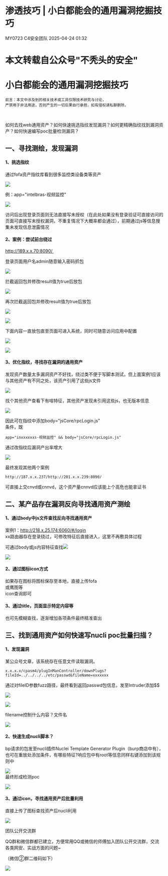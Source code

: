 #  渗透技巧 | 小白都能会的通用漏洞挖掘技巧   
MY0723  C4安全团队   2025-04-24 01:32  
  
# 本文转载自公众号"不秃头的安全"  
# 小白都能会的通用漏洞挖掘技巧  
```
前言：本文中涉及到的相关技术或工具仅限技术研究与讨论，
严禁用于非法用途，否则产生的一切后果自行承担，如有侵权请私聊删除。
```  
  
        
  
如何去找web通用资产？如何快速挑选指纹发现漏洞？如何更精确指纹找到漏洞资产？如何快速编写poc批量检测漏洞？  
## 一、寻找测绘，发现漏洞  
#### 1、挑选指纹  
  
通过fofa资产指纹库看到很多监控类设备类等资产  
  
![](https://mmbiz.qpic.cn/sz_mmbiz_png/DicRqXXQJ6fWSDHicGU1cUcoEQAOL5l6XAXHqB0hGkfwT4rsBK6wCibtUP9p9JVP4uMZrjHC4PptERzRoIZvjYeZw/640?wx_fmt=png&from=appmsg "")  
  
例：app="intelbras-视频监控"   
  
![](https://mmbiz.qpic.cn/sz_mmbiz_png/DicRqXXQJ6fWSDHicGU1cUcoEQAOL5l6XAPaQzJ0Qo5zdibtDtPbMSr4YzbLCDTmz0Cn36iaVfUKbPwYAYXgCOvzNg/640?wx_fmt=png&from=appmsg "")  
  
访问后出现登录页面则无法直接写未授权（在此处如果没有登录验证可直接访问的页面可直接写未授权漏洞，不重复情况下大概率都会通过），前期通过js等信息搜集未发现信息泄露情况  
#### 2、案例：尝试前台绕过  
  
http://189.x.x.70:8090/   
  
登录页面用户名admin随意输入密码抓包  
  
  
![](https://mmbiz.qpic.cn/sz_mmbiz_png/DicRqXXQJ6fWPJVxE8iaK56S06gZWhGe1KK4nlHMTQy0ztWnZnP0k6sCjYT7X9iaPN87iaSdsoQEiaUXG8bORcibohHA/640?wx_fmt=png&from=appmsg "")  
  
  
拦截返回包并修改result值为true后放包  
  
![](https://mmbiz.qpic.cn/sz_mmbiz_png/DicRqXXQJ6fWSDHicGU1cUcoEQAOL5l6XAg2xC3ZD0mjicE3CpZ8zaTxpIpdticalVmOmXwjt0dnNg97ro0M2txicZA/640?wx_fmt=png&from=appmsg "")  
  
再次拦截返回包并修改result值为true后放包  
  
![](https://mmbiz.qpic.cn/sz_mmbiz_png/DicRqXXQJ6fWSDHicGU1cUcoEQAOL5l6XAvILH8hybdywobOEZnweia9Kjics369tLL9BibNrS4L6XPk26MPyica4A8w/640?wx_fmt=png&from=appmsg "")  
  
  
![](https://mmbiz.qpic.cn/sz_mmbiz_png/DicRqXXQJ6fWPJVxE8iaK56S06gZWhGe1K9vjBl7icXnmvmNMMRc0aKOdpRzX4wV6fCFCD8whZaaibYzicWZSJOkCQg/640?wx_fmt=png&from=appmsg "")  
  
  
下面内容一直放包直至页面可进入系统，同时可随意访问应用中配置  
  
  
![](https://mmbiz.qpic.cn/sz_mmbiz_png/DicRqXXQJ6fWPJVxE8iaK56S06gZWhGe1KcrMmXgNACN7z46PIkXBTfWSY0YJQzYLkDO67ubKCIepRP2XkCuviawQ/640?wx_fmt=png&from=appmsg "")  
  
  
  
![](https://mmbiz.qpic.cn/sz_mmbiz_png/DicRqXXQJ6fWPJVxE8iaK56S06gZWhGe1KqxXL30YR0u1SK9duu7LRfoSeQRaSHTuABBibboxBHZibLrTKvEGoOZog/640?wx_fmt=png&from=appmsg "")  
  
#### 3、优化指纹，寻找存在漏洞的通用资产  
  
发现资产数量太多漏洞资产不好找，绕过类不便于写脚本测试，但上面案例1应该与其他资产有不同之处，该资产引用了这些js文件  
  
  
![](https://mmbiz.qpic.cn/sz_mmbiz_png/DicRqXXQJ6fWPJVxE8iaK56S06gZWhGe1Kb1gALIiaSZ23cRGha3KleM62pt1he3qes0iapia09VpKJsdaiaPygu2hjQ/640?wx_fmt=png&from=appmsg "")  
  
  
找个其他资产查看下有啥特征，其他资产发现未引用这些js，也无版本信息  
  
![](https://mmbiz.qpic.cn/sz_mmbiz_png/DicRqXXQJ6fWPJVxE8iaK56S06gZWhGe1K8QxBXKt9aTElEoEFsBbN9mgD5Ogqy47GBDcW7UGyVN30UHBE0Sdn0g/640?wx_fmt=png&from=appmsg "")  
  
因此可在指纹中添加body="jsCore/rpcLogin.js"  
条件，既  
```
app="inxxxxxxs-视频监控" && body="jsCore/rpcLogin.js"
```  
  
通过改指纹后漏洞产出率增大  
  
![](https://mmbiz.qpic.cn/sz_mmbiz_png/DicRqXXQJ6fWSDHicGU1cUcoEQAOL5l6XAic4OkZuwfQt3S5EOp7E6Tiah5ictuAWagiaKU0qPJUzAibIDddd93XK7Bbw/640?wx_fmt=png&from=appmsg "")  
  
最终发现其他两个案例  
```
http://187.x.x.237/http://201.x.x.239:8090/
```  
  
可直接上交cnvd或cnnvd，这个资产量cnnvd应该能上个高危也能拿证书  
## 二、某产品存在漏洞反向寻找通用资产测绘  
#### 1、通过body中js文件查找反向寻找通用资产  
  
案例1：http://218.x.25.174:6060/#/login  
xx路由器存在登录绕过，可修改特征后直接进入，这里不再敷具体过程  
  
可通过body或js内容特征查找![](https://mmbiz.qpic.cn/sz_mmbiz_png/DicRqXXQJ6fWSDHicGU1cUcoEQAOL5l6XAWLe9l7lOE90ZuDnMDtnaKZY4zuGianMvwowwVRrwYc0uQYzHvKGYFlw/640?wx_fmt=png&from=appmsg "")  
  
  
![](https://mmbiz.qpic.cn/sz_mmbiz_png/DicRqXXQJ6fWSDHicGU1cUcoEQAOL5l6XAvAzfueBImphapss79Xxsryic8Fzoe4JicbJwh8l28Bc3RSs4p1JquvnA/640?wx_fmt=png&from=appmsg "")  
#### 2、通过图标icon方式  
  
如果存在图标将图标保存至本地，直接上传fofa  
或鹰图等  
icon查询即可  
#### 3、通过title，页面显示特定内容等  
  
也可先模糊查找，逐渐增加各项条件最终精准查出  
## 三、找到通用资产如何快速写nucli poc批量扫描？  
#### 1、发现漏洞  
  
某公众号文章，该系统存在任意文件读取漏洞。  
```
x.x.x.x/cpasm4/plugInManController/downPlugs?fileId=../../../../etc/passwd&fileName=xxxxxxx
```  
  
通过对fileID参数fuzz路径，最终看到返回passwd包信息，发至Intruder添加$$  
  
![](https://mmbiz.qpic.cn/sz_mmbiz_png/DicRqXXQJ6fWSDHicGU1cUcoEQAOL5l6XAPAdT3psTPON4lZxcwqf5gqWhXe4uYZwoXicRXbYgN8uQh3GQIsdceFA/640?wx_fmt=png&from=appmsg "")  
  
![](https://mmbiz.qpic.cn/sz_mmbiz_png/DicRqXXQJ6fWSDHicGU1cUcoEQAOL5l6XAjyUZia5MA8cocFbia14sxcwW2U1jxC4nLp3p5xj9zC8ea6yO199s2hug/640?wx_fmt=png&from=appmsg "")  
  
filename控制什么内容？文件名  
  
![](https://mmbiz.qpic.cn/sz_mmbiz_png/DicRqXXQJ6fWSDHicGU1cUcoEQAOL5l6XANjM5oqIIUQ4QSfOoVzrgxjSg3MA0mfESxibya79qEmuouQ1FahbEgug/640?wx_fmt=png&from=appmsg "")  
#### 2、快速生成nucli脚本？  
  
bp请求的包发至nucli插件Nuclei Template Generator Plugin（burp商店中有），也可在重放处添加条件，有哪些特征?响应包中有root等信息同样右键添加到该规则中  
  
![](https://mmbiz.qpic.cn/sz_mmbiz_png/DicRqXXQJ6fWSDHicGU1cUcoEQAOL5l6XAAia1VUFKThtictrhYibLmSHJQnk0tVnDoR6HIZv2vkockZcG2EKAkCTPg/640?wx_fmt=png&from=appmsg "")  
最终形成检测poc  
  
![](https://mmbiz.qpic.cn/sz_mmbiz_png/DicRqXXQJ6fWSDHicGU1cUcoEQAOL5l6XAaC8gII4vRK7fsTzCXaM1sfA3OBiatPdT267saicbfKlEZXmvJe0TH81w/640?wx_fmt=png&from=appmsg "")  
#### 3、通过icon，寻找通用资产后批量利用  
  
直接上传了图标查找资产后nucli利用  
  
![](https://mmbiz.qpic.cn/sz_mmbiz_png/DicRqXXQJ6fWSDHicGU1cUcoEQAOL5l6XAkoAsPDCtZmDZvxr2a53hibhwsFibufyUmIfHr6OLU9EGBMiauouLfftUQ/640?wx_fmt=png&from=appmsg "")  
  
  
  
  
  
  
团队公开交流群  
  
QQ群和微信群都已建立，方便常用QQ或微信的师傅加入团队公开交流群，交流各类网安、实战方面的问题~  
  
（微信②群二维码如下）  
  
![](https://mmbiz.qpic.cn/mmbiz_jpg/EXTCGqBpVJQQqHczzYKnjvryy7GZBHelic9F1h0eOFEHzyXpuNxyFhlIVmj6XicdL1uQ7zaKjyWN0nODyBHasfdw/640?wx_fmt=jpeg&from=appmsg "")  
  
  
